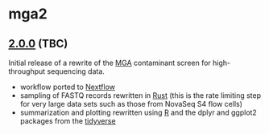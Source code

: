 # mga2

## [2.0.0](https://github.com/crukci-bioinformatics/mga2/releases/tag/2.0.0) (TBC)

Initial release of a rewrite of the [MGA](https://github.com/crukci-bioinformatics/MGA)
contaminant screen for high-throughput sequencing data.

* workflow ported to [Nextflow](https://www.nextflow.io)
* sampling of FASTQ records rewritten in [Rust](https://www.rust-lang.org) (this is the rate limiting step for very large data sets such as those from NovaSeq S4 flow cells)
* summarization and plotting rewritten using [R](https://cran.r-project.org) and the dplyr and ggplot2 packages from the [tidyverse](https://www.tidyverse.org)

